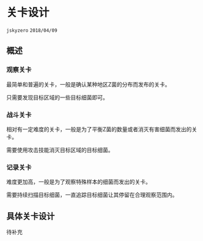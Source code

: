 # 关卡设计
`jskyzero` `2018/04/09`

## 概述

### 观察关卡

最简单和普遍的关卡，一般是确认某种地区Z菌的分布而发布的关卡。

只需要发现目标区域的一些目标细菌即可。


### 战斗关卡

相对有一定难度的关卡，一般是为了平衡Z菌的数量或者消灭有害细菌而发出的关卡。

需要使用攻击技能消灭目标区域的目标细菌。

### 记录关卡

难度更加高，一般是为了观察特殊样本的细菌而发出的关卡。

需要持续扫描目标细菌，一直追踪目标细菌让其停留在合理观察范围内。

## 具体关卡设计

待补充
